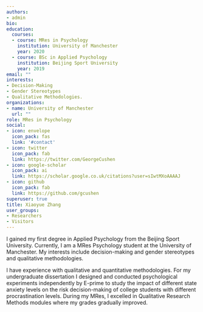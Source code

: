 ```yaml
---
authors:
- admin
bio: 
education:
  courses:
  - course: MRes in Psychology
    institution: University of Manchester
    year: 2020
  - course: BSc in Applied Psychology
    institution: Beijing Sport University
    year: 2019
email: ""
interests:
- Decision-Making
- Gender Stereotypes
- Qualitative Methodologies.
organizations:
- name: University of Manchester
  url: ""
role: MRes in Psychology
social:
- icon: envelope
  icon_pack: fas
  link: '#contact'
- icon: twitter
  icon_pack: fab
  link: https://twitter.com/GeorgeCushen
- icon: google-scholar
  icon_pack: ai
  link: https://scholar.google.co.uk/citations?user=sIwtMXoAAAAJ
- icon: github
  icon_pack: fab
  link: https://github.com/gcushen
superuser: true
title: Xiaoyue Zhang
user_groups:
- Researchers
- Visitors
---
```


I gained my first degree in Applied Psychology from the Beijing Sport University. Currently, I am a MRes Psychology student at the University of Manchester. My interests include decision-making and  gender stereotypes and qualitative methodologies.

I have experience with qualitative and quantitative methodologies. For my undergraduate dissertation I designed and conducted psychological experiments independently by E-prime to study the impact of different state anxiety levels on the risk decision-making of college students with different procrastination levels. During my MRes, I excelled in Qualitative Research Methods modules where my grades gradually improved.